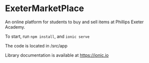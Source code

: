 # ExeterMarketPlace
An online platform for students to buy and sell items at Phillips Exeter Academy. 

To start, run `npm install`, and `ionic serve`

The code is located in /src/app

Library documentation is available at https://ionic.io
